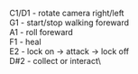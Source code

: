 C1/D1 - rotate camera right/left\
G1 - start/stop walking foreward\
A1 - roll foreward\
F1 - heal\
E2 - lock on -> attack -> lock off\
D#2 - collect or interact\
